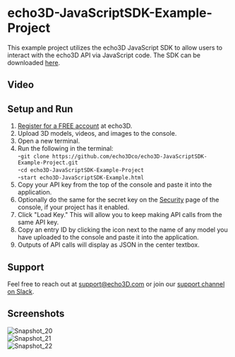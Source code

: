 # echo3D-JavaScriptSDK-Example-Project
This example project utilizes the echo3D JavaScript SDK to allow users to interact with the echo3D API via JavaScript code.
The SDK can be downloaded [here](https://storage.echo3d.com/JS/Echo3DApi.zip).

## Video

## Setup and Run
1. [Register for a FREE account](https://console.echo3d.com/#/auth/register?utm_term={keyword}&utm_campaign=javascript_sdk&utm_source=github&utm_medium=sourcecontrol) at echo3D.
2. Upload 3D models, videos, and images to the console.
4. Open a new terminal.
5. Run the following in the terminal: <br>
-`git clone https://github.com/echo3Dco/echo3D-JavaScriptSDK-Example-Project.git`<br>
-`cd echo3D-JavaScriptSDK-Example-Project` <br>
-`start echo3D-JavaScriptSDK-Example.html` <br>
6. Copy your API key from the top of the console and paste it into the application.
7. Optionally do the same for the secret key on the [Security](https://docs.echo3d.com/web-console/account-pages/security-page) page of the console, if your project has it enabled.
8. Click "Load Key." This will allow you to keep making API calls from the same API key.
10. Copy an entry ID by clicking the icon next to the name of any model you have uploaded to the console and paste it into the application.
11. Outputs of API calls will display as JSON in the center textbox.

## Support
Feel free to reach out at [support@echo3D.com](mailto:support@echo3D.co) or join our [support channel on Slack](https://go.echo3D.co/join). 

## Screenshots
![Snapshot_20](https://github.com/echo3Dco/echo3D-JavaScriptSDK-Example-Project/assets/99516371/1a68278d-e22b-4122-8be7-0f1b49261bb0) <br>
![Snapshot_21](https://github.com/echo3Dco/echo3D-JavaScriptSDK-Example-Project/assets/99516371/07c8b1b8-a930-43fc-a5f6-ec7b8bdc7438) <br>
![Snapshot_22](https://github.com/echo3Dco/echo3D-JavaScriptSDK-Example-Project/assets/99516371/d453a3e8-2d2e-4a44-b6c8-8fcbc4fa55a4) <br>
